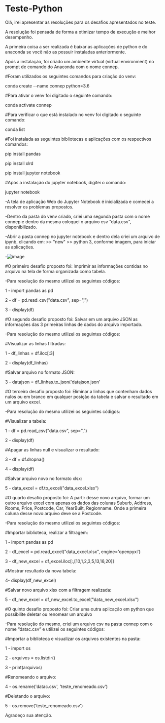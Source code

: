 # Teste-Python
Olá, irei apresentar as resoluções para os desafios apresentados no teste. 

A resolução foi pensada de forma a otimizar tempo de execução e melhor desempenho.


A primeira coisa a ser realizada é baixar as aplicações de python e do anaconda se você não as possuir instaladas anteriormente. 


Após a instalação, foi criado um ambiente virtual (virtual environment) no prompt de comando do Anaconda com o nome connep.


#Foram utilizados os seguintes comandos para criação do venv:

conda create --name connep python=3.6

#Para ativar o venv foi digitado o seguinte comando:

conda activate connep

#Para verificar o que está instalado no venv foi digitado o seguinte comando:

conda list

#Foi instalada as seguintes bibliotecas e aplicações com os respectivos comandos:

pip install pandas

pip install xlrd

pip install jupyter notebook

#Após a instalação do jupyter notebook, digitei o comando:

jupyter notebook

-A tela de aplicação Web do Jupyter Notebook é inicializada e comecei a resolver os problemas propostos.

-Dentro da pasta do venv criado, criei uma segunda pasta com o nome connep e dentro da mesma coloquei o arquivo csv  “data.csv”, disponibilizado.

-Abrir a pasta connep no jupyter notebook e dentro dela criei um arquivo de ipynb, clicando em: >> "new" >> python 3, conforme imagem, para iniciar as aplicações.

-![image](https://github.com/Maximiliano-Costa/Teste-Python/assets/131134899/0e2f68fd-a6f5-4646-be84-27640968e325)

#O primeiro desafio proposto foi: Imprimir as informações contidas no arquivo na tela de forma organizada como tabela.

-Para resolução do mesmo utilizei os seguintes códigos:

1 - import pandas as pd

2 - df = pd.read_csv("data.csv", sep=",")

3 - display(df)

#O segundo desafio proposto foi: Salvar em um arquivo JSON as informações das 3 primeiras linhas de dados do arquivo importado.

-Para resolução do mesmo utilizei os seguintes códigos:

#Visualizar as linhas filtradas:

1 - df_linhas = df.iloc[:3]

2 - display(df_linhas)

#Salvar arquivo no formato JSON:

3 - datajson = df_linhas.to_json('datajson.json'

#O terceiro desafio proposto foi: Eliminar a linhas que contenham dados nulos ou em branco em qualquer posição da tabela e salvar o resultado em um arquivo excel.

-Para resolução do mesmo utilizei os seguintes códigos:

#Visualizar a tabela:

1 - df = pd.read_csv("data.csv", sep=",")

2 - display(df)

#Apagar as linhas null e visualizar o resultado:

3 - df = df.dropna()

4 - display(df)

#Salvar arquivo novo no formato xlsx:

5 - data_excel = df.to_excel("data_excel.xlsx")

#O quarto desafio proposto foi: A partir desse novo arquivo, formar um outro arquivo excel com apenas os dados das colunas Suburb, Address, Rooms, Price, Postcode, Car, YearBuilt, Regionname. Onde a primeira coluna desse novo arquivo deve se a Postcode.

-Para resolução do mesmo utilizei os seguintes códigos:

#Importar biblioteca, realizar a filtragem:

1 - import pandas as pd

2 - df_excel = pd.read_excel("data_excel.xlsx", engine='openpyxl')

3 - df_new_excel = df_excel.iloc[:,[10,1,2,3,5,13,16,20]]

#Mostrar resultado da nova tabela:

4- display(df_new_excel)

#Salvar novo arquivo xlsx com a filtragem realizada:

5 - df_new_excel = df_new_excel.to_excel("data_new_excel.xlsx")

#O quinto desafio proposto foi: Criar uma outra aplicação em python que possibilite deletar ou renomear um arquivo

-Para resolução do mesmo, criei um arquivo csv na pasta connep com o nome “datac.csv” e utilizei os seguintes códigos:

#Importar a biblioteca e visualizar os arquivos existentes na pasta:

1 - import os

2 - arquivos = os.listdir()

3 - print(arquivos)

#Renomeando o arquivo:

4 - os.rename('datac.csv', 'teste_renomeado.csv')

#Deletando o arquivo:

5 - os.remove('teste_renomeado.csv')

Agradeço sua atenção.
